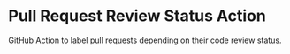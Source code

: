 # Pull Request Review Status Action

GitHub Action to label pull requests depending on their code review status.

